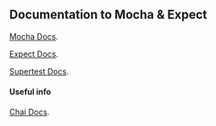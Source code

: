 ## Documentation to Mocha & Expect


[Mocha Docs](https://mochajs.org/).

[Expect Docs](https://github.com/mjackson/expect).

[Supertest Docs](https://github.com/visionmedia/supertest).


#### Useful info

[Chai Docs](http://chaijs.com/).